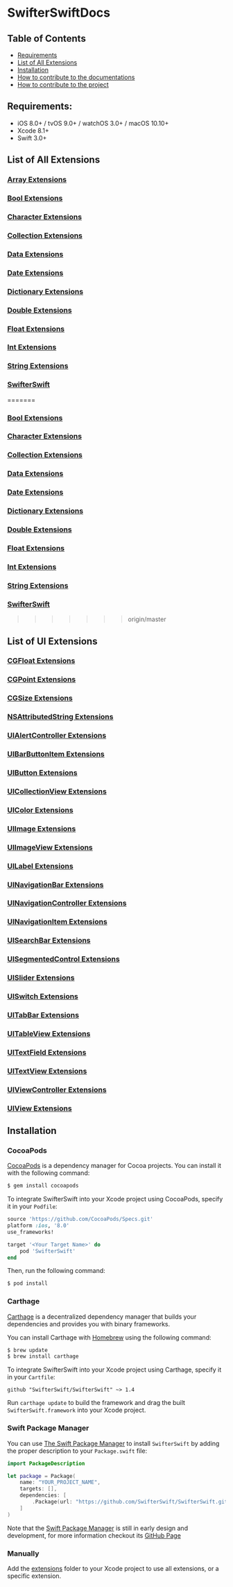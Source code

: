 # SwifterSwiftDocs

## Table of Contents
- [Requirements](#requirements)
- [List of All Extensions](#list-of-all-extensions)
- [Installation](#installation)
- [How to contribute to the documentations](https://github.com/SwifterSwift/SwifterSwiftDocs/blob/stable/CONTRIBUTING.md)
- [How to contribute to the project](https://github.com/SwifterSwift/SwifterSwift/blob/stable/CONTRIBUTING.md)

## Requirements:
- iOS 8.0+ / tvOS 9.0+ / watchOS 3.0+ / macOS 10.10+
- Xcode 8.1+
- Swift 3.0+

## List of All Extensions

### [Array Extensions](./Docs/ArrayExtensions.md)
### [Bool Extensions](./BoolExtensions.md)
### [Character Extensions](./CharacterExtensions.md)
### [Collection Extensions](./CollectionExtensions.md)
### [Data Extensions](./DataExtensions.md)
### [Date Extensions](./DateExtensions.md)
### [Dictionary Extensions](./DictionaryExtensions.md)
### [Double Extensions](./DoubleExtensions.md)
### [Float Extensions](./FloatExtensions.md)
### [Int Extensions](./IntExtensions.md)
### [String Extensions](./StringExtensions.md)
### [SwifterSwift](./SwifterSwift.md)
=======
### [Bool Extensions](https://github.com/SwifterSwift/SwifterSwiftDocs/blob/master/Docs/BoolExtensions.md)
### [Character Extensions](https://github.com/SwifterSwift/SwifterSwiftDocs/blob/master/Docs/CharacterExtensions.md)
### [Collection Extensions](https://github.com/SwifterSwift/SwifterSwiftDocs/blob/master/Docs/CollectionExtensions.md)
### [Data Extensions](https://github.com/SwifterSwift/SwifterSwiftDocs/blob/master/Docs/DataExtensions.md)
### [Date Extensions](https://github.com/SwifterSwift/SwifterSwiftDocs/blob/master/Docs/DateExtensions.md)
### [Dictionary Extensions](https://github.com/SwifterSwift/SwifterSwiftDocs/blob/master/Docs/DictionaryExtensions.md)
### [Double Extensions](https://github.com/SwifterSwift/SwifterSwiftDocs/blob/master/Docs/DoubleExtensions.md)
### [Float Extensions](https://github.com/SwifterSwift/SwifterSwiftDocs/blob/master/Docs/FloatExtensions.md)
### [Int Extensions](https://github.com/SwifterSwift/SwifterSwiftDocs/blob/master/Docs/IntExtensions.md)
### [String Extensions](https://github.com/SwifterSwift/SwifterSwiftDocs/blob/master/Docs/StringExtensions.md)
### [SwifterSwift](https://github.com/SwifterSwift/SwifterSwiftDocs/blob/master/Docs/SwifterSwift.md)
>>>>>>> origin/master

## List of UI Extensions
### [CGFloat Extensions](./CGFloatExtensions.md)
### [CGPoint Extensions](./CGPointExtensions.md)
### [CGSize Extensions](./CGSizeExtensions.md)
### [NSAttributedString Extensions](./NSAttributedStringExtensions.md)
### [UIAlertController Extensions](./UIAlertControllerExtensions.md)
### [UIBarButtonItem Extensions](./UIBarButtonItemExtensions.md)
### [UIButton Extensions](./UIButtonExtensions.md)
### [UICollectionView Extensions](./UICollectionViewExtensions.md)
### [UIColor Extensions](./UIColorExtensions.md)
### [UIImage Extensions](./UIImageExtensions.md)
### [UIImageView Extensions](./UIImageViewExtensions.md)
### [UILabel Extensions](./UILabelExtensions.md)
### [UINavigationBar Extensions](./UINavigationBarExtensions.md)
### [UINavigationController Extensions](./UINavigationControllerExtensions.md)
### [UINavigationItem Extensions](./UINavigationItemExtensions.md)
### [UISearchBar Extensions](./UISearchBarExtensions.md)
### [UISegmentedControl Extensions](./UISegmentedControlExtensions.md)
### [UISlider Extensions](./UISliderExtensions.md)
### [UISwitch Extensions](./UISwitchExtensions.md)
### [UITabBar Extensions](./UITabBarExtensions.md)
### [UITableView Extensions](./UITableViewExtensions.md)
### [UITextField Extensions](./UITextFieldExtensions.md)
### [UITextView Extensions](./UITextViewExtensions.md)
### [UIViewController Extensions](./UIViewControllerExtensions.md)
### [UIView Extensions](./UIViewExtensions.md)


## Installation

### CocoaPods

[CocoaPods](http://cocoapods.org) is a dependency manager for Cocoa projects. You can install it with the following command:

```bash
$ gem install cocoapods
```

To integrate SwifterSwift into your Xcode project using CocoaPods, specify it in your `Podfile`:

```ruby
source 'https://github.com/CocoaPods/Specs.git'
platform :ios, '8.0'
use_frameworks!

target '<Your Target Name>' do
    pod 'SwifterSwift'
end
```

Then, run the following command:

```bash
$ pod install
```


### Carthage

[Carthage](https://github.com/Carthage/Carthage) is a decentralized dependency manager that builds your dependencies and provides you with binary frameworks.

You can install Carthage with [Homebrew](http://brew.sh/) using the following command:

```bash
$ brew update
$ brew install carthage
```

To integrate SwifterSwift into your Xcode project using Carthage, specify it in your `Cartfile`:

```ogdl
github "SwifterSwift/SwifterSwift" ~> 1.4
```

Run `carthage update` to build the framework and drag the built `SwifterSwift.framework` into your Xcode project.



### Swift Package Manager

You can use [The Swift Package Manager](https://swift.org/package-manager) to install `SwifterSwift` by adding the proper description to your `Package.swift` file:

```swift
import PackageDescription

let package = Package(
    name: "YOUR_PROJECT_NAME",
    targets: [],
    dependencies: [
        .Package(url: "https://github.com/SwifterSwift/SwifterSwift.git", versions: Version(1,4,0)..<Version(3, .max, .max)),
    ]
)
```

Note that the [Swift Package Manager](https://swift.org/package-manager) is still in early design and development, for more information checkout its [GitHub Page](https://github.com/apple/swift-package-manager)



### Manually

Add the [extensions](https://github.com/SwifterSwift/SwifterSwift/tree/stable/Source) folder to your Xcode project to use all extensions, or a specific extension.
